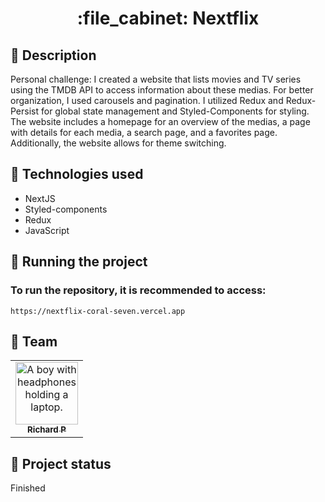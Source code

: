 <h1 align="center">:file_cabinet: Nextflix</h1>

## :memo: Description
Personal challenge: I created a website that lists movies and TV series using the TMDB API to access information about these medias. For better organization, I used carousels and pagination. I utilized Redux and Redux-Persist for global state management and Styled-Components for styling. The website includes a homepage for an overview of the medias, a page with details for each media, a search page, and a favorites page. Additionally, the website allows for theme switching.

## :wrench: Technologies used
* NextJS
* Styled-components
* Redux
* JavaScript

## :rocket: Running the project
### To run the repository, it is recommended to access:
```
https://nextflix-coral-seven.vercel.app
```

## :handshake: Team
<table>
  <tr>
    <td align="center">
      <a href="https://github.com/Richard-Passos">
        <img src="https://img.freepik.com/vetores-premium/desenho-de-desenho-animado-de-um-programador_29937-8176.jpg" width="100px;" alt="A boy with headphones holding a laptop."/><br>
        <sub>
          <b>Richard P</b>
        </sub>
      </a>
    </td>
  </tr>
</table>

## :dart: Project status
Finished
